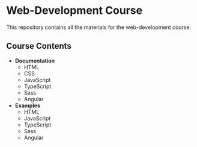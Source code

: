 # Web-Development Course

This repository contains all the materials for the web-development course.

## Course Contents

- **Documentation**
  - HTML
  - CSS
  - JavaScript
  - TypeScript
  - Sass
  - Angular
- **Examples**
  - HTML
  - JavaScript
  - TypeScript
  - Sass
  - Angular
